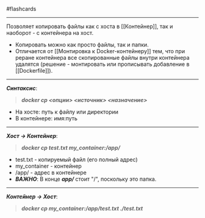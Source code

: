 #flashcards
***
Позволяет копировать файлы как с хоста в [[Контейнер]], так и наоборот - с контейнера на хост.
- Копировать можно как просто файлы, так и папки.
- Отличается от [[Монтировка к Docker-контейнеру]] тем, что при реране контейнера все скопированные файлы внутри контейнера удалятся (решение - монтировать или прописывать добавление в [[Dockerfile]]).
***
***Синтаксис***:
>***docker cp <опции> <источник> <назначение>***
- На хосте: путь к файлу или директории
- В контейнере: имя:путь
***
***Хост -> Контейнер***:
>***docker cp test.txt my_container:/app/***
- test.txt - копируемый файл (его полный адрес)
- my_container - контейнер
- /app/ - адрес в контейнере
- ***ВАЖНО***:
	В конце ***app/*** стоит "/", поскольку это папка.
***
***Контейнер -> Хост***:
>***docker cp my_container:/app/test.txt ./test.txt***
<!--SR:!2025-10-04,5,230-->